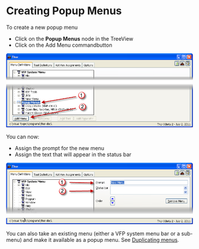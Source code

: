 Creating Popup Menus
===
To create a new popup menu
* Click on the **Popup Menus** node in the TreeView
* Click on the Add Menu commandbutton

![](Images/Thor_Create_Popup_Menu1.png)

You can now:
* Assign the prompt for the new menu
* Assign the text that will appear in the status bar

![](Images/Thor_Create_Popup_Menu2.png)

You can also take an existing menu (either a VFP system menu bar or a sub-menu) and make it available as a popup menu.  See [Duplicating menus](Thor_duplicating_menus.md).


